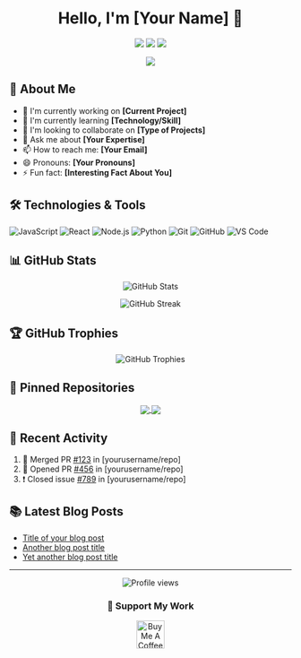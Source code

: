 <h1 align="center">Hello, I'm [Your Name] 👋</h1>

<p align="center">
  <a href="https://your-website.com"><img src="https://img.shields.io/badge/Website-YourWebsite-blue?style=flat-square&logo=google-chrome"></a>
  <a href="https://linkedin.com/in/yourusername"><img src="https://img.shields.io/badge/-LinkedIn-0077B5?style=flat-square&logo=LinkedIn&logoColor=white"></a>
  <a href="https://twitter.com/yourusername"><img src="https://img.shields.io/badge/-Twitter-1DA1F2?style=flat-square&logo=Twitter&logoColor=white"></a>
</p>

<p align="center">
  <img src="https://readme-typing-svg.herokuapp.com/?lines=Full-stack+developer;Open+source+enthusiast;Always+learning+new+things&font=Fira%20Code&center=true&width=440&height=45&color=f75c7e&vCenter=true&size=22">
</p>

## 🚀 About Me

- 🔭 I'm currently working on **[Current Project]**
- 🌱 I'm currently learning **[Technology/Skill]**
- 👯 I'm looking to collaborate on **[Type of Projects]**
- 💬 Ask me about **[Your Expertise]**
- 📫 How to reach me: **[Your Email]**
- 😄 Pronouns: **[Your Pronouns]**
- ⚡ Fun fact: **[Interesting Fact About You]**

## 🛠️ Technologies & Tools

![JavaScript](https://img.shields.io/badge/-JavaScript-black?style=flat-square&logo=javascript)
![React](https://img.shields.io/badge/-React-black?style=flat-square&logo=react)
![Node.js](https://img.shields.io/badge/-Node.js-black?style=flat-square&logo=Node.js)
![Python](https://img.shields.io/badge/-Python-black?style=flat-square&logo=Python)
![Git](https://img.shields.io/badge/-Git-black?style=flat-square&logo=git)
![GitHub](https://img.shields.io/badge/-GitHub-181717?style=flat-square&logo=github)
![VS Code](https://img.shields.io/badge/-VS%20Code-007ACC?style=flat-square&logo=visual-studio-code)

## 📊 GitHub Stats

<p align="center">
  <img src="https://github-readme-stats.vercel.app/api?username=yourusername&show_icons=true&theme=radical" alt="GitHub Stats" />
</p>

<p align="center">
  <img src="https://github-readme-streak-stats.herokuapp.com/?user=yourusername&theme=radical" alt="GitHub Streak" />
</p>

## 🏆 GitHub Trophies

<p align="center">
  <img src="https://github-profile-trophy.vercel.app/?username=yourusername&theme=darkhub&no-frame=true&margin-w=15" alt="GitHub Trophies" />
</p>

## 📌 Pinned Repositories

<p align="center">
  <a href="https://github.com/yourusername/repo1">
    <img align="center" src="https://github-readme-stats.vercel.app/api/pin/?username=yourusername&repo=repo1&theme=radical" />
  </a>
  <a href="https://github.com/yourusername/repo2">
    <img align="center" src="https://github-readme-stats.vercel.app/api/pin/?username=yourusername&repo=repo2&theme=radical" />
  </a>
</p>

## 🎯 Recent Activity

<!--START_SECTION:activity-->
1. 🎉 Merged PR [#123](https://github.com/yourusername/repo/pull/123) in [yourusername/repo]
2. 💪 Opened PR [#456](https://github.com/yourusername/repo/pull/456) in [yourusername/repo]
3. ❗️ Closed issue [#789](https://github.com/yourusername/repo/issues/789) in [yourusername/repo]
<!--END_SECTION:activity-->

## 📚 Latest Blog Posts

<!-- BLOG-POST-LIST:START -->
- [Title of your blog post](https://yourblog.com/post1)
- [Another blog post title](https://yourblog.com/post2)
- [Yet another blog post title](https://yourblog.com/post3)
<!-- BLOG-POST-LIST:END -->

---

<p align="center">
  <img src="https://komarev.com/ghpvc/?username=yourusername&color=blueviolet&style=flat-square&label=Profile+Views" alt="Profile views" />
</p>

<h3 align="center">💖 Support My Work</h3>

<p align="center">
  <a href="https://www.buymeacoffee.com/yourusername" target="_blank"><img src="https://cdn.buymeacoffee.com/buttons/v2/default-yellow.png" alt="Buy Me A Coffee" height="50px"></a>
</p>
